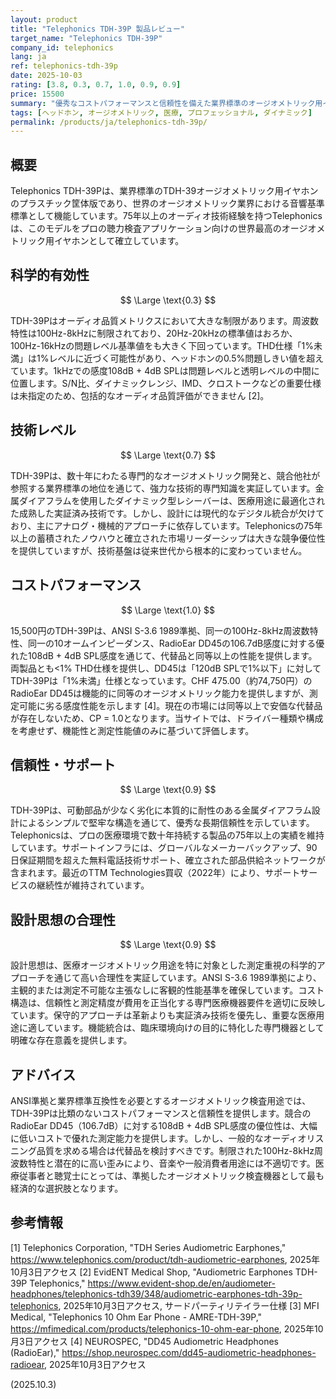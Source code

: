 ```yaml
---
layout: product
title: "Telephonics TDH-39P 製品レビュー"
target_name: "Telephonics TDH-39P"
company_id: telephonics
lang: ja
ref: telephonics-tdh-39p
date: 2025-10-03
rating: [3.8, 0.3, 0.7, 1.0, 0.9, 0.9]
price: 15500
summary: "優秀なコストパフォーマンスと信頼性を備えた業界標準のオージオメトリック用イヤホンですが、周波数特性とオーディオ品質仕様に制限があります。"
tags: [ヘッドホン, オージオメトリック, 医療, プロフェッショナル, ダイナミック]
permalink: /products/ja/telephonics-tdh-39p/
---
```


## 概要

Telephonics TDH-39Pは、業界標準のTDH-39オージオメトリック用イヤホンのプラスチック筐体版であり、世界のオージオメトリック業界における音響基準標準として機能しています。75年以上のオーディオ技術経験を持つTelephonicsは、このモデルをプロの聴力検査アプリケーション向けの世界最高のオージオメトリック用イヤホンとして確立しています。

## 科学的有効性

$$ \Large \text{0.3} $$

TDH-39Pはオーディオ品質メトリクスにおいて大きな制限があります。周波数特性は100Hz-8kHzに制限されており、20Hz-20kHzの標準値はおろか、100Hz-16kHzの問題レベル基準値をも大きく下回っています。THD仕様「1%未満」は1%レベルに近づく可能性があり、ヘッドホンの0.5%問題しきい値を超えています。1kHzでの感度108dB + 4dB SPLは問題レベルと透明レベルの中間に位置します。S/N比、ダイナミックレンジ、IMD、クロストークなどの重要仕様は未指定のため、包括的なオーディオ品質評価ができません [2]。

## 技術レベル

$$ \Large \text{0.7} $$

TDH-39Pは、数十年にわたる専門的なオージオメトリック開発と、競合他社が参照する業界標準の地位を通じて、強力な技術的専門知識を実証しています。金属ダイアフラムを使用したダイナミック型レシーバーは、医療用途に最適化された成熟した実証済み技術です。しかし、設計には現代的なデジタル統合が欠けており、主にアナログ・機械的アプローチに依存しています。Telephonicsの75年以上の蓄積されたノウハウと確立された市場リーダーシップは大きな競争優位性を提供していますが、技術基盤は従来世代から根本的に変わっていません。

## コストパフォーマンス

$$ \Large \text{1.0} $$

15,500円のTDH-39Pは、ANSI S-3.6 1989準拠、同一の100Hz-8kHz周波数特性、同一の10オームインピーダンス、RadioEar DD45の106.7dB感度に対する優れた108dB + 4dB SPL感度を通じて、代替品と同等以上の性能を提供します。両製品とも<1% THD仕様を提供し、DD45は「120dB SPLで1%以下」に対してTDH-39Pは「1%未満」仕様となっています。CHF 475.00（約74,750円）のRadioEar DD45は機能的に同等のオージオメトリック能力を提供しますが、測定可能に劣る感度性能を示します [4]。現在の市場には同等以上で安価な代替品が存在しないため、CP = 1.0となります。当サイトでは、ドライバー種類や構成を考慮せず、機能性と測定性能値のみに基づいて評価します。

## 信頼性・サポート

$$ \Large \text{0.9} $$

TDH-39Pは、可動部品が少なく劣化に本質的に耐性のある金属ダイアフラム設計によるシンプルで堅牢な構造を通じて、優秀な長期信頼性を示しています。Telephonicsは、プロの医療環境で数十年持続する製品の75年以上の実績を維持しています。サポートインフラには、グローバルなメーカーバックアップ、90日保証期間を超えた無料電話技術サポート、確立された部品供給ネットワークが含まれます。最近のTTM Technologies買収（2022年）により、サポートサービスの継続性が維持されています。

## 設計思想の合理性

$$ \Large \text{0.9} $$

設計思想は、医療オージオメトリック用途を特に対象とした測定重視の科学的アプローチを通じて高い合理性を実証しています。ANSI S-3.6 1989準拠により、主観的または測定不可能な主張なしに客観的性能基準を確保しています。コスト構造は、信頼性と測定精度が費用を正当化する専門医療機器要件を適切に反映しています。保守的アプローチは革新よりも実証済み技術を優先し、重要な医療用途に適しています。機能統合は、臨床環境向けの目的に特化した専門機器として明確な存在意義を提供します。

## アドバイス

ANSI準拠と業界標準互換性を必要とするオージオメトリック検査用途では、TDH-39Pは比類のないコストパフォーマンスと信頼性を提供します。競合のRadioEar DD45（106.7dB）に対する108dB + 4dB SPL感度の優位性は、大幅に低いコストで優れた測定能力を提供します。しかし、一般的なオーディオリスニング品質を求める場合は代替品を検討すべきです。制限された100Hz-8kHz周波数特性と潜在的に高い歪みにより、音楽や一般消費者用途には不適切です。医療従事者と聴覚士にとっては、準拠したオージオメトリック検査機器として最も経済的な選択肢となります。

## 参考情報

[1] Telephonics Corporation, "TDH Series Audiometric Earphones," https://www.telephonics.com/product/tdh-audiometric-earphones, 2025年10月3日アクセス
[2] EvidENT Medical Shop, "Audiometric Earphones TDH-39P Telephonics," https://www.evident-shop.de/en/audiometer-headphones/telephonics-tdh39/348/audiometric-earphones-tdh-39p-telephonics, 2025年10月3日アクセス, サードパーティリテイラー仕様
[3] MFI Medical, "Telephonics 10 Ohm Ear Phone - AMRE-TDH-39P," https://mfimedical.com/products/telephonics-10-ohm-ear-phone, 2025年10月3日アクセス
[4] NEUROSPEC, "DD45 Audiometric Headphones (RadioEar)," https://shop.neurospec.com/dd45-audiometric-headphones-radioear, 2025年10月3日アクセス

(2025.10.3)